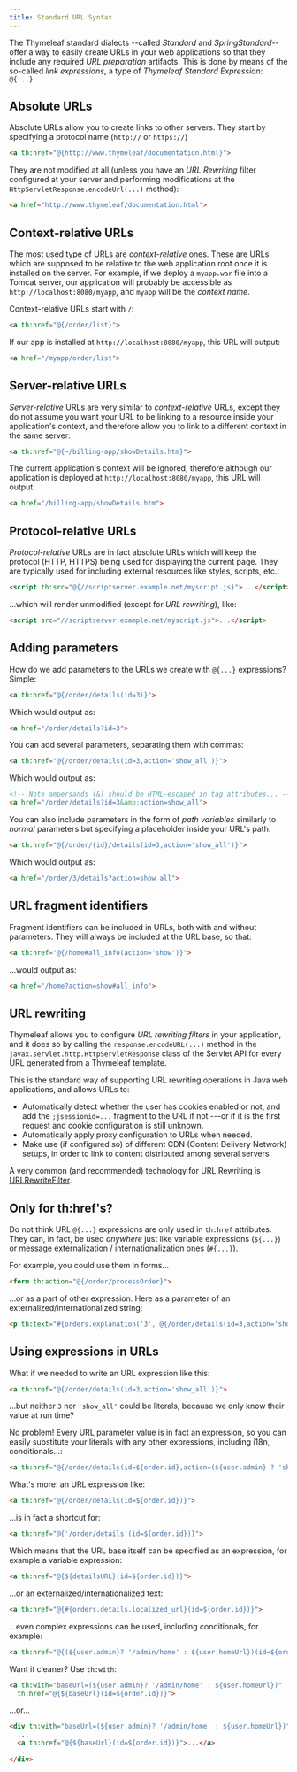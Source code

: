 ```yaml
---
title: Standard URL Syntax
---
```



The Thymeleaf standard dialects --called *Standard* and *SpringStandard*--
offer a way to easily create URLs in your web applications so that they
include any required *URL preparation* artifacts. This is done by means
of the so-called *link expressions*, a type of *Thymeleaf
Standard Expression*: `@{...}`


Absolute URLs
-------------

Absolute URLs allow you to create links to other servers. They start by
specifying a protocol name (`http://` or `https://`)

```html
<a th:href="@{http://www.thymeleaf/documentation.html}">
```

They are not modified at all (unless you have an _URL Rewriting_ filter
configured at your server and performing modifications at the
`HttpServletResponse.encodeUrl(...)` method):

```html
<a href="http://www.thymeleaf/documentation.html">
```


Context-relative URLs
---------------------

The most used type of URLs are *context-relative* ones. These are URLs
which are supposed to be relative to the web application root once it is
installed on the server. For example, if we deploy a `myapp.war` file
into a Tomcat server, our application will probably be accessible as
`http://localhost:8080/myapp`, and `myapp` will be the *context name*.

Context-relative URLs start with `/`:

```html
<a th:href="@{/order/list}">
```

If our app is installed at `http://localhost:8080/myapp`, this URL will
output:

```html
<a href="/myapp/order/list">
```


Server-relative URLs
--------------------

*Server-relative* URLs are very similar to *context-relative* URLs,
except they do not assume you want your URL to be linking to a resource
inside your application's context, and therefore allow you to link to a
different context in the same server:

```html
<a th:href="@{~/billing-app/showDetails.htm}">
```

The current application's context will be ignored, therefore although
our application is deployed at `http://localhost:8080/myapp`, this URL
will output:

```html
<a href="/billing-app/showDetails.htm">
```


Protocol-relative URLs
----------------------

*Protocol-relative* URLs are in fact absolute URLs which will keep the
protocol (HTTP, HTTPS) being used for displaying the current page. They
are typically used for including external resources like styles,
scripts, etc.:

```html
<script th:src="@{//scriptserver.example.net/myscript.js}">...</script>
```

...which will render unmodified (except for *URL rewriting*), like:

```html
<script src="//scriptserver.example.net/myscript.js">...</script>
```


Adding parameters
-----------------

How do we add parameters to the URLs we create with `@{...}`
expressions? Simple:

```html
<a th:href="@{/order/details(id=3)}">
```

Which would output as:

```html
<a href="/order/details?id=3">
```

You can add several parameters, separating them with commas:

```html
<a th:href="@{/order/details(id=3,action='show_all')}">
```

Which would output as:

```html
<!-- Note ampersands (&) should be HTML-escaped in tag attributes... -->
<a href="/order/details?id=3&amp;action=show_all">
```

You can also include parameters in the form of _path variables_ similarly
to _normal_ parameters but specifying a placeholder inside your URL's path:

```html
<a th:href="@{/order/{id}/details(id=3,action='show_all')}">
```

Which would output as:

```html
<a href="/order/3/details?action=show_all">
```



URL fragment identifiers
------------------------

Fragment identifiers can be included in URLs, both with and without
parameters. They will always be included at the URL base, so that:

```html
<a th:href="@{/home#all_info(action='show')}">
```

...would output as:

```html
<a href="/home?action=show#all_info">
```


URL rewriting
-------------

Thymeleaf allows you to configure _URL rewriting filters_ in your application,
and it does so by calling the `response.encodeURL(...)` method in the
`javax.servlet.http.HttpServletResponse` class of the Servlet API for every
URL generated from a Thymeleaf template.

This is the standard way of supporting URL rewriting operations in Java web
applications, and allows URLs to:

-   Automatically detect whether the user has cookies enabled or not,
    and add the `;jsessionid=...` fragment to the URL if not ---or if it
    is the first request and cookie configuration is still unknown.
-   Automatically apply proxy configuration to URLs when needed.
-   Make use (if configured so) of different CDN (Content Delivery Network)
    setups, in order to link to content distributed among several servers.

A very common (and recommended) technology for URL Rewriting is
[URLRewriteFilter](http://tuckey.org/urlrewrite/).


Only for th:href's?
-------------------

Do not think URL `@{...}` expressions are only used in `th:href`
attributes. They can, in fact, be used *anywhere* just like variable
expressions (`${...}`) or message externalization / internationalization
ones (`#{...}`).

For example, you could use them in forms...

```html
<form th:action="@{/order/processOrder}">
```

...or as a part of other expression. Here as a parameter of an
externalized/internationalized string:

```html
<p th:text="#{orders.explanation('3', @{/order/details(id=3,action='show_all')})}">
```


Using expressions in URLs
-------------------------

What if we needed to write an URL expression like this:

```html
<a th:href="@{/order/details(id=3,action='show_all')}">
```

...but neither `3` nor `'show_all'` could be literals, because we only
know their value at run time?

No problem! Every URL parameter value is in fact an expression, so you
can easily substitute your literals with any other expressions,
including i18n, conditionals...:

```html
<a th:href="@{/order/details(id=${order.id},action=(${user.admin} ? 'show_all' : 'show_public'))}">
```

What's more: an URL expression like:

```html
<a th:href="@{/order/details(id=${order.id})}">
```

...is in fact a shortcut for:

```html
<a th:href="@{'/order/details'(id=${order.id})}">
```

Which means that the URL base itself can be specified as an expression,
for example a variable expression:

```html
<a th:href="@{${detailsURL}(id=${order.id})}">
```

...or an externalized/internationalized text:

```html
<a th:href="@{#{orders.details.localized_url}(id=${order.id})}">
```

...even complex expressions can be used, including conditionals, for
example:

```html
<a th:href="@{(${user.admin}? '/admin/home' : ${user.homeUrl})(id=${order.id})}">
```

Want it cleaner? Use `th:with`:

```html
<a th:with="baseUrl=(${user.admin}? '/admin/home' : ${user.homeUrl})"
  th:href="@{${baseUrl}(id=${order.id})}">
```

...or...

```html
<div th:with="baseUrl=(${user.admin}? '/admin/home' : ${user.homeUrl})">
  ...
  <a th:href="@{${baseUrl}(id=${order.id})}">...</a>
  ...
</div>
```
